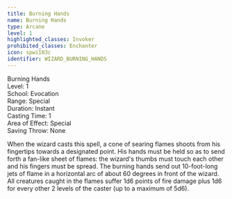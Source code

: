 ```yaml
---
title: Burning Hands
name: Burning Hands
type: Arcane
level: 1
highlighted_classes: Invoker
prohibited_classes: Enchanter
icon: spwi103c
identifier: WIZARD_BURNING_HANDS
---
```

Burning Hands  
Level: 1  
School: Evocation  
Range: Special  
Duration: Instant  
Casting Time: 1  
Area of Effect: Special  
Saving Throw: None  
  
When the wizard casts this spell, a cone of searing flames shoots from his fingertips towards a designated point. His hands must be held so as to send forth a fan-like sheet of flames: the wizard's thumbs must touch each other and his fingers must be spread. The burning hands send out 10-foot-long jets of flame in a horizontal arc of about 60 degrees in front of the wizard. All creatures caught in the flames suffer 1d6 points of fire damage plus 1d6 for every other 2 levels of the caster (up to a maximum of 5d6).  
